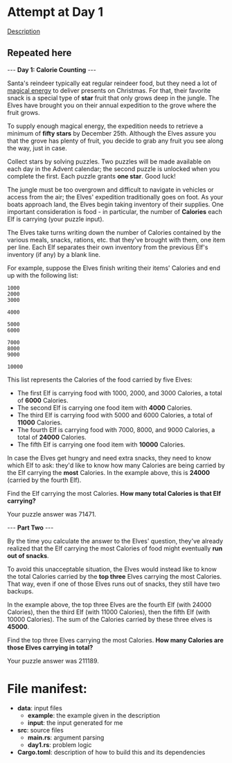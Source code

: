 # Attempt at Day 1

[Description](https://adventofcode.com/2022/day/1)


## Repeated here

--- __Day 1: Calorie Counting__ ---

Santa's reindeer typically eat regular reindeer food, but they need a lot of [magical energy](https://adventofcode.com/2018/day/25) to deliver presents on Christmas. For that, their favorite snack is a special type of __star__ fruit that only grows deep in the jungle. The Elves have brought you on their annual expedition to the grove where the fruit grows.

To supply enough magical energy, the expedition needs to retrieve a minimum of __fifty stars__ by December 25th. Although the Elves assure you that the grove has plenty of fruit, you decide to grab any fruit you see along the way, just in case.

Collect stars by solving puzzles. Two puzzles will be made available on each day in the Advent calendar; the second puzzle is unlocked when you complete the first. Each puzzle grants __one star__. Good luck!

The jungle must be too overgrown and difficult to navigate in vehicles or access from the air; the Elves' expedition traditionally goes on foot. As your boats approach land, the Elves begin taking inventory of their supplies. One important consideration is food - in particular, the number of __Calories__ each Elf is carrying (your puzzle input).

The Elves take turns writing down the number of Calories contained by the various meals, snacks, rations, etc. that they've brought with them, one item per line. Each Elf separates their own inventory from the previous Elf's inventory (if any) by a blank line.

For example, suppose the Elves finish writing their items' Calories and end up with the following list:

```
1000
2000
3000

4000

5000
6000

7000
8000
9000

10000
```

This list represents the Calories of the food carried by five Elves:

- The first Elf is carrying food with 1000, 2000, and 3000 Calories, a total of __6000__ Calories.
- The second Elf is carrying one food item with __4000__ Calories.
- The third Elf is carrying food with 5000 and 6000 Calories, a total of __11000__ Calories.
- The fourth Elf is carrying food with 7000, 8000, and 9000 Calories, a total of __24000__ Calories.
- The fifth Elf is carrying one food item with __10000__ Calories.

In case the Elves get hungry and need extra snacks, they need to know which Elf to ask: they'd like to know how many Calories are being carried by the Elf carrying the __most__ Calories. In the example above, this is __24000__ (carried by the fourth Elf).

Find the Elf carrying the most Calories. __How many total Calories is that Elf carrying?__

Your puzzle answer was 71471.

--- __Part Two__ ---

By the time you calculate the answer to the Elves' question, they've already realized that the Elf carrying the most Calories of food might eventually __run out of snacks__.

To avoid this unacceptable situation, the Elves would instead like to know the total Calories carried by the __top three__ Elves carrying the most Calories. That way, even if one of those Elves runs out of snacks, they still have two backups.

In the example above, the top three Elves are the fourth Elf (with 24000 Calories), then the third Elf (with 11000 Calories), then the fifth Elf (with 10000 Calories). The sum of the Calories carried by these three elves is __45000__.

Find the top three Elves carrying the most Calories. __How many Calories are those Elves carrying in total?__

Your puzzle answer was 211189.


# File manifest:

* __data__: input files
    + __example__: the example given in the description
    + __input__: the input generated for me
* __src__: source files
    + __main.rs__: argument parsing
    + __day1.rs__: problem logic
* __Cargo.toml__: description of how to build this and its dependencies